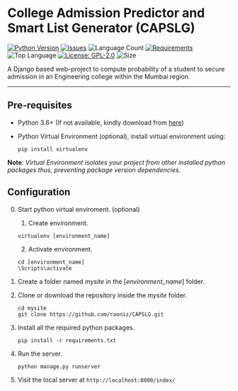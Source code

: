 # College Admission Predictor and Smart List Generator (CAPSLG)


[![Python Version](https://img.shields.io/pypi/pyversions/Django.svg?style=for-the-badge)](https://www.python.org/downloads/)
[![Issues](https://img.shields.io/github/issues/raoniz/CAPSLG.svg?style=for-the-badge)](https://github.com/raoniz/CAPSLG/issues)
![Language Count](https://img.shields.io/github/languages/count/raoniz/CAPSLG.svg?style=for-the-badge&color=orange)
[![Requirements](https://img.shields.io/requires/github/raoniz/CAPSLG.svg?style=for-the-badge)](https://github.com/raoniz/CAPSLG/blob/master/requirements.txt)
![Top Language](https://img.shields.io/github/languages/top/raoniz/CAPSLG.svg?style=for-the-badge&color=red)
[![License: GPL-2.0](https://img.shields.io/badge/License-GPL--3.0-success.svg?style=for-the-badge)](https://opensource.org/licenses/GPL-3.0)
![Size](https://img.shields.io/github/repo-size/raoniz/CAPSLG.svg?style=for-the-badge&color=yellow)



A Django based web-project to compute probability of a student to secure admission in an Engineering college within the Mumbai region.

----

## Pre-requisites

* Python 3.6+ (If not available, kindly download from [here](https://www.python.org/downloads/))
* Python Virtual Environment (optional), install virtual environment using:

  ```console
  pip install virtualenv
  ```

**Note**: *Virtual Environment isolates your project from other installed python packages thus, preventing package version dependencies.*

## Configuration

0. Start python virtual enviroment. (optional)
    1. Create environment.

      ```console
      virtualenv [environment_name]
      ```

    2. Activate environment.
  
      ```console
      cd [environment_name]      
      \Scripts\activate
      ```
1. Create a folder named *mysite* in the [*environment_name*] folder.
2. Clone or download the repository inside the *mysite* folder.

      ```console
      cd mysite
      git clone https://github.com/raoniz/CAPSLG.git
      ```
       
3. Install all the required python packages.

      ```console
      pip install -r requirements.txt
      ```
      
4. Run the server.
      ```console
      python manage.py runserver
      ```

5. Visit the local server at `http://localhost:8000/index/`
